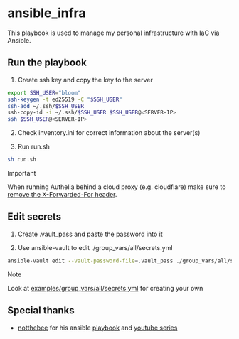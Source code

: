# ansible_infra

This playbook is used to manage my personal infrastructure with IaC via Ansible.

## Run the playbook

1. Create ssh key and copy the key to the server
```bash
export SSH_USER="bloom"
ssh-keygen -t ed25519 -C "$SSH_USER"
ssh-add ~/.ssh/$SSH_USER
ssh-copy-id -i ~/.ssh/$SSH_USER $SSH_USER@<SERVER-IP>
ssh $SSH_USER@<SERVER-IP>
```

2. Check inventory.ini for correct information about the server(s)

3. Run run.sh
```bash
sh run.sh
```

> [!IMPORTANT]
> When running Authelia behind a cloud proxy (e.g. cloudflare) make sure to [remove the X-Forwarded-For header](https://www.authelia.com/integration/proxies/forwarded-headers/).

## Edit secrets

1. Create .vault_pass and paste the password into it


2. Use ansible-vault to edit ./group_vars/all/secrets.yml
```bash
ansible-vault edit --vault-password-file=.vault_pass ./group_vars/all/secrets.yml
```

> [!NOTE]
> Look at [examples/group_vars/all/secrets.yml](https://github.com/blccming/ansible_infra/blob/master/examples/group_vars/all/secrets.yml) for creating your own

## Special thanks

- [notthebee](https://github.com/notthebee) for his ansible [playbook](https://github.com/notthebee/infra) and [youtube series](https://yewtu.be/playlist?list=PLkxWXio1KmRoZd88WbrnSnQM5MJY5PjH2)
